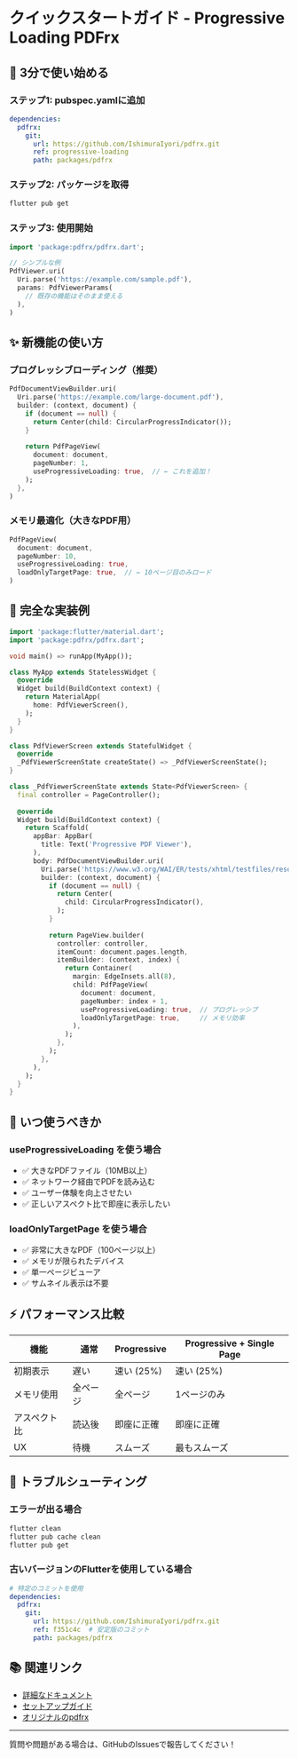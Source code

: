 # クイックスタートガイド - Progressive Loading PDFrx

## 🚀 3分で使い始める

### ステップ1: pubspec.yamlに追加

```yaml
dependencies:
  pdfrx:
    git:
      url: https://github.com/IshimuraIyori/pdfrx.git
      ref: progressive-loading
      path: packages/pdfrx
```

### ステップ2: パッケージを取得

```bash
flutter pub get
```

### ステップ3: 使用開始

```dart
import 'package:pdfrx/pdfrx.dart';

// シンプルな例
PdfViewer.uri(
  Uri.parse('https://example.com/sample.pdf'),
  params: PdfViewerParams(
    // 既存の機能はそのまま使える
  ),
)
```

## ✨ 新機能の使い方

### プログレッシブローディング（推奨）

```dart
PdfDocumentViewBuilder.uri(
  Uri.parse('https://example.com/large-document.pdf'),
  builder: (context, document) {
    if (document == null) {
      return Center(child: CircularProgressIndicator());
    }
    
    return PdfPageView(
      document: document,
      pageNumber: 1,
      useProgressiveLoading: true,  // ← これを追加！
    );
  },
)
```

### メモリ最適化（大きなPDF用）

```dart
PdfPageView(
  document: document,
  pageNumber: 10,
  useProgressiveLoading: true,
  loadOnlyTargetPage: true,  // ← 10ページ目のみロード
)
```

## 📱 完全な実装例

```dart
import 'package:flutter/material.dart';
import 'package:pdfrx/pdfrx.dart';

void main() => runApp(MyApp());

class MyApp extends StatelessWidget {
  @override
  Widget build(BuildContext context) {
    return MaterialApp(
      home: PdfViewerScreen(),
    );
  }
}

class PdfViewerScreen extends StatefulWidget {
  @override
  _PdfViewerScreenState createState() => _PdfViewerScreenState();
}

class _PdfViewerScreenState extends State<PdfViewerScreen> {
  final controller = PageController();
  
  @override
  Widget build(BuildContext context) {
    return Scaffold(
      appBar: AppBar(
        title: Text('Progressive PDF Viewer'),
      ),
      body: PdfDocumentViewBuilder.uri(
        Uri.parse('https://www.w3.org/WAI/ER/tests/xhtml/testfiles/resources/pdf/dummy.pdf'),
        builder: (context, document) {
          if (document == null) {
            return Center(
              child: CircularProgressIndicator(),
            );
          }
          
          return PageView.builder(
            controller: controller,
            itemCount: document.pages.length,
            itemBuilder: (context, index) {
              return Container(
                margin: EdgeInsets.all(8),
                child: PdfPageView(
                  document: document,
                  pageNumber: index + 1,
                  useProgressiveLoading: true,  // プログレッシブ
                  loadOnlyTargetPage: true,     // メモリ効率
                ),
              );
            },
          );
        },
      ),
    );
  }
}
```

## 🎯 いつ使うべきか

### useProgressiveLoading を使う場合
- ✅ 大きなPDFファイル（10MB以上）
- ✅ ネットワーク経由でPDFを読み込む
- ✅ ユーザー体験を向上させたい
- ✅ 正しいアスペクト比で即座に表示したい

### loadOnlyTargetPage を使う場合
- ✅ 非常に大きなPDF（100ページ以上）
- ✅ メモリが限られたデバイス
- ✅ 単一ページビューア
- ✅ サムネイル表示は不要

## ⚡ パフォーマンス比較

| 機能 | 通常 | Progressive | Progressive + Single Page |
|------|------|-------------|--------------------------|
| 初期表示 | 遅い | 速い (25%) | 速い (25%) |
| メモリ使用 | 全ページ | 全ページ | 1ページのみ |
| アスペクト比 | 読込後 | 即座に正確 | 即座に正確 |
| UX | 待機 | スムーズ | 最もスムーズ |

## 🔧 トラブルシューティング

### エラーが出る場合

```bash
flutter clean
flutter pub cache clean
flutter pub get
```

### 古いバージョンのFlutterを使用している場合

```yaml
# 特定のコミットを使用
dependencies:
  pdfrx:
    git:
      url: https://github.com/IshimuraIyori/pdfrx.git
      ref: f351c4c  # 安定版のコミット
      path: packages/pdfrx
```

## 📚 関連リンク

- [詳細なドキュメント](PROGRESSIVE_LOADING_FORK.md)
- [セットアップガイド](PUBLIC_FORK_GUIDE.md)
- [オリジナルのpdfrx](https://github.com/espresso3389/pdfrx)

---

質問や問題がある場合は、GitHubのIssuesで報告してください！